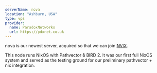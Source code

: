 ```yaml
---
serverName: nova
location: "Ashburn, USA"
type: vps
provider:
  name: ParadoxNetworks
  url: https://pdxnet.co.uk
---
```


nova is our newest server, acquired so that we can join [NVIX](https://nvix.us/).

This node runs NixOS with Pathvector & BIRD 2. It was our first full NixOS system and served as the testing ground for our preliminary pathvector + nix integration.
